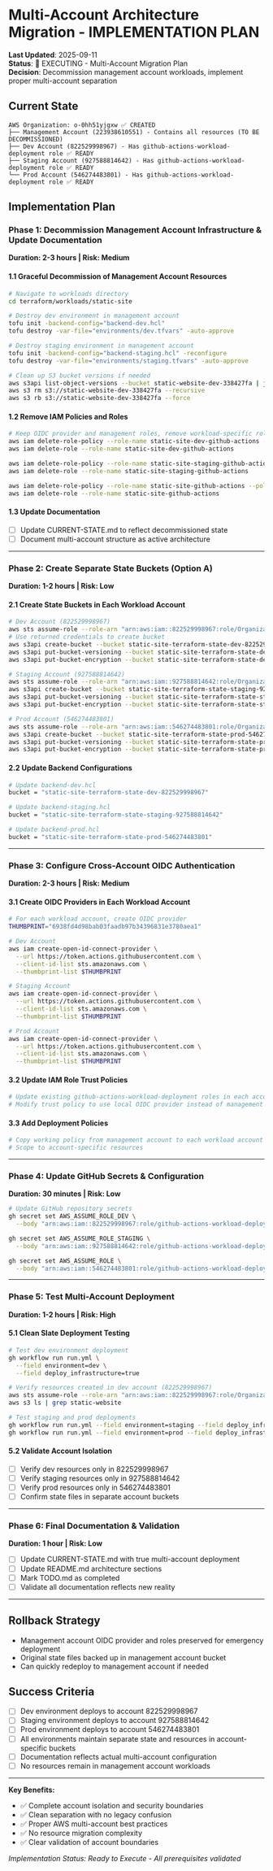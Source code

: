 # Multi-Account Architecture Migration - IMPLEMENTATION PLAN

**Last Updated**: 2025-09-11  
**Status**: 🎯 EXECUTING - Multi-Account Migration Plan  
**Decision**: Decommission management account workloads, implement proper multi-account separation

## Current State
```
AWS Organization: o-0hh51yjgxw ✅ CREATED
├── Management Account (223938610551) - Contains all resources (TO BE DECOMMISSIONED)
├── Dev Account (822529998967) - Has github-actions-workload-deployment role ✅ READY
├── Staging Account (927588814642) - Has github-actions-workload-deployment role ✅ READY  
└── Prod Account (546274483801) - Has github-actions-workload-deployment role ✅ READY
```

## Implementation Plan

### Phase 1: Decommission Management Account Infrastructure & Update Documentation
**Duration: 2-3 hours | Risk: Medium**

#### 1.1 Graceful Decommission of Management Account Resources
```bash
# Navigate to workloads directory
cd terraform/workloads/static-site

# Destroy dev environment in management account
tofu init -backend-config="backend-dev.hcl"
tofu destroy -var-file="environments/dev.tfvars" -auto-approve

# Destroy staging environment in management account  
tofu init -backend-config="backend-staging.hcl" -reconfigure
tofu destroy -var-file="environments/staging.tfvars" -auto-approve

# Clean up S3 bucket versions if needed
aws s3api list-object-versions --bucket static-website-dev-338427fa | jq '.Versions[]'
aws s3 rm s3://static-website-dev-338427fa --recursive
aws s3 rb s3://static-website-dev-338427fa --force
```

#### 1.2 Remove IAM Policies and Roles
```bash
# Keep OIDC provider and management roles, remove workload-specific roles
aws iam delete-role-policy --role-name static-site-dev-github-actions --policy-name github-actions-core-infrastructure-policy
aws iam delete-role --role-name static-site-dev-github-actions

aws iam delete-role-policy --role-name static-site-staging-github-actions --policy-name github-actions-core-infrastructure-policy  
aws iam delete-role --role-name static-site-staging-github-actions

aws iam delete-role-policy --role-name static-site-github-actions --policy-name github-actions-core-infrastructure-policy
aws iam delete-role --role-name static-site-github-actions
```

#### 1.3 Update Documentation
- [ ] Update CURRENT-STATE.md to reflect decommissioned state
- [ ] Document multi-account structure as active architecture

---

### Phase 2: Create Separate State Buckets (Option A)
**Duration: 1-2 hours | Risk: Low**

#### 2.1 Create State Buckets in Each Workload Account
```bash
# Dev Account (822529998967)
aws sts assume-role --role-arn "arn:aws:iam::822529998967:role/OrganizationAccountAccessRole" --role-session-name "create-state-bucket"
# Use returned credentials to create bucket
aws s3api create-bucket --bucket static-site-terraform-state-dev-822529998967 --region us-east-1
aws s3api put-bucket-versioning --bucket static-site-terraform-state-dev-822529998967 --versioning-configuration Status=Enabled
aws s3api put-bucket-encryption --bucket static-site-terraform-state-dev-822529998967 --server-side-encryption-configuration '{"Rules":[{"ApplyServerSideEncryptionByDefault":{"SSEAlgorithm":"AES256"}}]}'

# Staging Account (927588814642) 
aws sts assume-role --role-arn "arn:aws:iam::927588814642:role/OrganizationAccountAccessRole" --role-session-name "create-state-bucket"
aws s3api create-bucket --bucket static-site-terraform-state-staging-927588814642 --region us-east-1
aws s3api put-bucket-versioning --bucket static-site-terraform-state-staging-927588814642 --versioning-configuration Status=Enabled
aws s3api put-bucket-encryption --bucket static-site-terraform-state-staging-927588814642 --server-side-encryption-configuration '{"Rules":[{"ApplyServerSideEncryptionByDefault":{"SSEAlgorithm":"AES256"}}]}'

# Prod Account (546274483801)
aws sts assume-role --role-arn "arn:aws:iam::546274483801:role/OrganizationAccountAccessRole" --role-session-name "create-state-bucket"  
aws s3api create-bucket --bucket static-site-terraform-state-prod-546274483801 --region us-east-1
aws s3api put-bucket-versioning --bucket static-site-terraform-state-prod-546274483801 --versioning-configuration Status=Enabled
aws s3api put-bucket-encryption --bucket static-site-terraform-state-prod-546274483801 --server-side-encryption-configuration '{"Rules":[{"ApplyServerSideEncryptionByDefault":{"SSEAlgorithm":"AES256"}}]}'
```

#### 2.2 Update Backend Configurations
```bash
# Update backend-dev.hcl
bucket = "static-site-terraform-state-dev-822529998967"

# Update backend-staging.hcl  
bucket = "static-site-terraform-state-staging-927588814642"

# Update backend-prod.hcl
bucket = "static-site-terraform-state-prod-546274483801"
```

---

### Phase 3: Configure Cross-Account OIDC Authentication
**Duration: 2-3 hours | Risk: Medium**

#### 3.1 Create OIDC Providers in Each Workload Account
```bash
# For each workload account, create OIDC provider
THUMBPRINT="6938fd4d98bab03faadb97b34396831e3780aea1"

# Dev Account
aws iam create-open-id-connect-provider \
  --url https://token.actions.githubusercontent.com \
  --client-id-list sts.amazonaws.com \
  --thumbprint-list $THUMBPRINT

# Staging Account  
aws iam create-open-id-connect-provider \
  --url https://token.actions.githubusercontent.com \
  --client-id-list sts.amazonaws.com \
  --thumbprint-list $THUMBPRINT

# Prod Account
aws iam create-open-id-connect-provider \
  --url https://token.actions.githubusercontent.com \
  --client-id-list sts.amazonaws.com \
  --thumbprint-list $THUMBPRINT
```

#### 3.2 Update IAM Role Trust Policies
```bash
# Update existing github-actions-workload-deployment roles in each account
# Modify trust policy to use local OIDC provider instead of management account
```

#### 3.3 Add Deployment Policies
```bash
# Copy working policy from management account to each workload account
# Scope to account-specific resources
```

---

### Phase 4: Update GitHub Secrets & Configuration
**Duration: 30 minutes | Risk: Low**

```bash
# Update GitHub repository secrets
gh secret set AWS_ASSUME_ROLE_DEV \
  --body "arn:aws:iam::822529998967:role/github-actions-workload-deployment"

gh secret set AWS_ASSUME_ROLE_STAGING \
  --body "arn:aws:iam::927588814642:role/github-actions-workload-deployment"

gh secret set AWS_ASSUME_ROLE \
  --body "arn:aws:iam::546274483801:role/github-actions-workload-deployment"
```

---

### Phase 5: Test Multi-Account Deployment  
**Duration: 1-2 hours | Risk: High**

#### 5.1 Clean Slate Deployment Testing
```bash
# Test dev environment deployment
gh workflow run run.yml \
  --field environment=dev \
  --field deploy_infrastructure=true

# Verify resources created in dev account (822529998967)
aws sts assume-role --role-arn "arn:aws:iam::822529998967:role/OrganizationAccountAccessRole" --role-session-name "verify-deployment"
aws s3 ls | grep static-website

# Test staging and prod deployments
gh workflow run run.yml --field environment=staging --field deploy_infrastructure=true
gh workflow run run.yml --field environment=prod --field deploy_infrastructure=true
```

#### 5.2 Validate Account Isolation
- [ ] Verify dev resources only in 822529998967
- [ ] Verify staging resources only in 927588814642  
- [ ] Verify prod resources only in 546274483801
- [ ] Confirm state files in separate account buckets

---

### Phase 6: Final Documentation & Validation
**Duration: 1 hour | Risk: Low**

- [ ] Update CURRENT-STATE.md with true multi-account deployment
- [ ] Update README.md architecture sections
- [ ] Mark TODO.md as completed
- [ ] Validate all documentation reflects new reality

---

## Rollback Strategy
- Management account OIDC provider and roles preserved for emergency deployment
- Original state files backed up in management account bucket
- Can quickly redeploy to management account if needed

## Success Criteria
- [ ] Dev environment deploys to account 822529998967
- [ ] Staging environment deploys to account 927588814642
- [ ] Prod environment deploys to account 546274483801
- [ ] All environments maintain separate state and resources in account-specific buckets
- [ ] Documentation reflects actual multi-account configuration
- [ ] No resources remain in management account workloads

---

**Key Benefits:**
- ✅ Complete account isolation and security boundaries
- ✅ Clean separation with no legacy confusion  
- ✅ Proper AWS multi-account best practices
- ✅ No resource migration complexity
- ✅ Clear validation of account boundaries

*Implementation Status: Ready to Execute - All prerequisites validated*